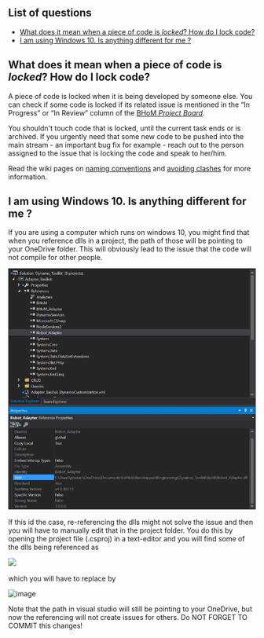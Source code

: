## List of questions

- [What does it mean when a piece of code is _locked_? How do I lock code?](FAQ#what-does-it-mean-when-a-piece-of-code-is-locked-how-do-i-lock-code)
- [I am using Windows 10. Is anything different for me ?](FAQ#i-am-using-windows-10-is-anything-different-for-me-)

## What does it mean when a piece of code is _locked_? How do I lock code?

A piece of code is locked when it is being developed by someone else.
You can check if some code is locked if its related issue is mentioned in the “In Progress” or “In Review” column of the [BHoM _Project Board_](https://github.com/orgs/BHoM/projects/3).

You shouldn't touch code that is locked, until the current task ends or is archived.
If you urgently need that some new code to be pushed into the main stream - an important bug fix for example - reach out to the person assigned to the issue that is locking the code and speak to her/him.

Read the wiki pages on [naming conventions](Resolving-an-Issue#branch-naming-conventions) and [avoiding clashes](Working-Together-%E2%80%90-Avoiding-Clashes) for more information.

## I am using Windows 10. Is anything different for me ?

If you are using a computer which runs on windows 10, you might find that when you reference dlls in a project, the path of those will be pointing to your OneDrive folder. This will obviously lead to the issue that the code will not compile for other people. 

![img](https://raw.githubusercontent.com/BHoM/documentation/main/docs/_images/Wikidllpath.PNG)

If this id the case, re-referencing the dlls might not solve the issue and then you will have to manually edit that in the project folder. You do this by opening the project file (.csproj) in a text-editor and you will find some of the dlls being referenced as 

![](https://user-images.githubusercontent.com/16853390/50329263-60f95480-0531-11e9-9c3b-5f92aa3394e1.png)

which you will have to replace by

![image](https://user-images.githubusercontent.com/16853390/50329270-73738e00-0531-11e9-9ea7-e6e9ce55f15f.png)

Note that the path in visual studio will still be pointing to your OneDrive, but now the referencing will not create issues for others.
Do NOT FORGET TO COMMIT this changes!